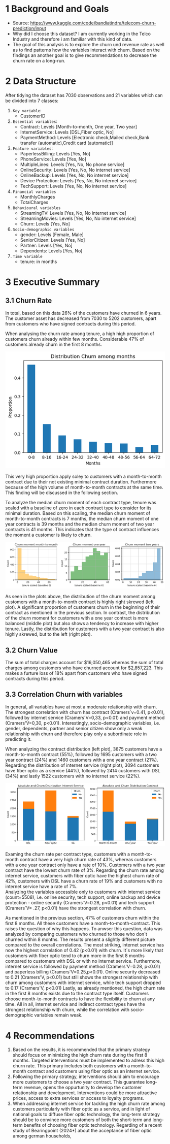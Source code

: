 # 1 Background and Goals

* Source: https://www.kaggle.com/code/bandiatindra/telecom-churn-prediction/input
* Why did I choose this dataset? I am currently working in the Telco Industry and therefore i am familiar with this kind of data.
* The goal of this analysis is to explore the churn und revenue rate as well as to find patterns how the variables interact with churn. Based on the findings an another goal is to give recommendations to decrease the churn rate on a long-run. 

# 2 Data Structure
After tidying the dataset has 7030 observations and 21 variables which can be divided into 7 classes:

1. `Key variable`: 
    * CustomerID
2. `Essential variables`:
    * Contract: Levels [Month-to-month, One year, Two year]
    * InternetService: Levels [DSL,Fiber optic, No]
    * PaymentMethod: Levels [Electronic check,Mailed check,Bank transfer (automatic),Credit card (automatic)]
3. `Feature variables`:
    * PaperlessBilling: Levels [Yes, No]
    * PhoneService: Levels [Yes, No]
    * MultipleLines: Levels [Yes, No, No phone service]
    * OnlineSecurity: Levels [Yes, No, No internet service]
    * OnlineBackup: Levels [Yes, No, No internet service]
    * Device Protection: Levels [Yes, No, No internet service]
    * TechSupport: Levels [Yes, No, No internet service]
4. `Financial variables`
    * MonthlyCharges
    * TotalCharges
5. `Behavioural variables`
    * StreamingTV: Levels [Yes, No, No internet service]
    * StreamingMovies: Levels [Yes, No, No internet service]
    * Churn: Levels [Yes, No]
6. `Socio-demographic variables`
    * gender: Levels [Female, Male]
    * SeniorCitizen: Levels [Yes, No]
    * Partner: Levels [Yes, No]
    * Dependents: Levels [Yes, No]
7. `Time variable`
    * tenure: in months


# 3 Executive Summary

## 3.1 Churn Rate
In total, based on this data 26% of the customers have churned in 6 years. The customer asset has decreased from 7030 to 5202 customers, apart from customers who have signed contracts during this period.

When analysing the churn rate among tenure, a high high proportion of customers churn already within few months. Considerable 47% of customers already churn in the first 8 months.

![Churn among months](/assets/img/churn_among_months.png)

This very high proportion apply soley to customers with a month-to-month contract due to their not existing minimal contract duration. Furthermore because of the high volume of month-to-month contracts at the same time. This finding will be discussed in the following section. 

To analyze the median churn moment of each contract type, tenure was scaled with a baseline of zero in each contract type to consider for its minimal duration. Based on this scaling, the median churn moment of month-to-month contracts is 7 months, the median churn moment of one year contracts is 39 months and the median churn moment of two year contracts is 41 months. This indicates that the type of contract influences the moment a customer is likely to churn.

![Distribution churn rate among internet service](/assets/img/distribution_internetservice_churn_yes.png)

As seen in the plots above, the distribution of the churn moment among customers with a month-to-month contract is highly right skrewed (left plot). A significant proportion of customers churn in the beginning of their contract as mentioned in the previous section. In contrast, the distribution of the churn moment for customers with a one year contract is more balanced (middle plot) but also shows a tendency to increase with higher tenure. Lastly, the distribution for customers with a two year contract is also highly skrewed, but to the left (right plot).

## 3.2 Churn Value
The sum of total charges account for $16,050,465 whereas the sum of total charges among customers who have churned account for $2,857,223. This makes a furture loss of 18% apart from customers who have signed contracts during this period.

## 3.3 Correlation Churn with variables

In general, all variables have at most a moderate relationship with churn. The strongest correlation with churn has contract (Cramers`v=0.41, p<0.01), followed by internet service (Cramers'V=0,33, p<0.01) and payment method (Cramers'V=0,30, p<0.01). Interestingly, socio-demographic variables, i.e. gender, dependents, partner and senior citizen show only a weak relationship with churn and therefore play only a subordinate role in predicting it.

When analyzing the contract distribution (left plot), 3875 customers have a month-to-month contract (55%), followed by 1695 customers with a two year contract (24%) and 1460 customers with a one year contract (21%). Regarding the distribution of internet service (right plot), 3094 customers have fiber optic as a service (44%), followed by 2414 customers with DSL (34%) and lastly 1522 customers with no internet service (22%).

![Churn by InternetService, Contract](/assets/img/churn_by_internetservice_contract.png)

Examing the churn rate per contract type, customers with a month-to-month contract have a very high churn rate of 43%, whereas customers with a one year contract only have a rate of 10%. Customers with a two year contract have the lowest churn rate of 3%. Regarding the churn rate among internet service, customers with fiber optic have the highest churn rate of 42%, customers with DSL have a churn rate of 19% and customers with no internet service have a rate of 7%.<br>
Analyzing the variables accessible only to customers with internet service (count=5508), i.e. online security, tech support, online backup and device protection - online security  (Cramers´V=0.28, p<0.01) and tech support (Cramers´V= .27, p<0.01) have the strongest correlation with churn.

As mentioned in the previous section, 47% of customers churn within the first 8 months. All these customers have a month-to-month-contract. This raises the question of why this happens. To anwser this question, data was analyzed by comparing customers who churned to those who don´t churned within 8 months. The results present a slightly different picture compared to the overall correlations. The most striking, internet service has now the highest correlation of 0.42 (p<0.01) with churn. It´s more likely that customers with fiber optic tend to churn more in the first 8 months compared to customers with DSL or with no internet service. Furthermore, internet service is followed by  payment method (Cramers'V=0.28, p<0.01) and paperless billing (Cramers'V=0.25,p<0.01). Online security decreased to 0.21 (Cramers'V, p<0.01) but still shows the strongest relationship with churn among customers with internet service, while tech support dropped to 0.17 (Cramers'V, p<0.01)
Lastly, as already mentioned, the high churn rate in the first 8 months exists due to the contract type itself. Customers choose month-to-month contracts to have the flexibility to churn at any time. All in all, internet service and indirect contract types have the strongest relationship with churn, while the correlation with socio-demographic variables remain weak.

# 4 Recommendations

1. Based on the results, it is recommended that the primary strategy should focus on minimizing the high churn rate during the first 8 months. Targeted interventions must be implemented to adress this high churn rate. This primary includes both customers with a month-to-month contract and customers using fiber optic as an internet service.
2. Following the primary strategy, interventions should aim to encourage more customers to choose a two year contract. This guarantee long-term revenue, opens the oppurtunity to develop the customer relationship and development. Interventions could be more attractive prices, access to extra services or access to loyalty programs.
3. When addressing internet service for tackling the high churn rate among customers particularly with fiber optic as a service, and in light of national goals to diffuse fiber optic technology, the long-term strategy should be to convince more customers of both the short-term and long-term benefits of choosing fiber optic technology. Regarding of a recent study of Bearingpoint (2024*) about the acceptance of fiber optic among german households, 